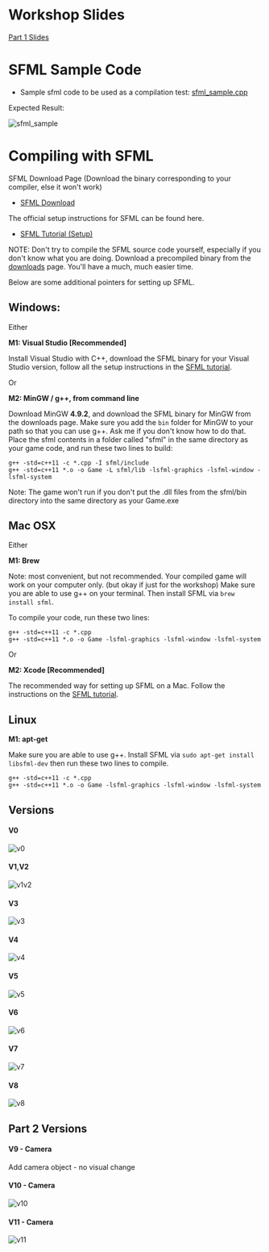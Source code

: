 # Workshop Slides

[Part 1 Slides](./slides.pdf)

# SFML Sample Code

* Sample sfml code to be used as a compilation test: [sfml_sample.cpp](https://raw.githubusercontent.com/Ohohcakester/gdg-sfml-workshop/master/compilation_tests/sample_game.cpp?token=AE989UeWcuWW9S6mQSNjnEadbe22VENZks5XUCg6wA%3D%3D)

Expected Result:

![sfml_sample](../images/images/sfml_sample.gif)

# Compiling with SFML

SFML Download Page (Download the binary corresponding to your compiler, else it won't work)

* [SFML Download](http://www.sfml-dev.org/download/sfml/2.3.2/)

The official setup instructions for SFML can be found here.

* [SFML Tutorial (Setup)](http://www.sfml-dev.org/tutorials/2.3/)

NOTE: Don't try to compile the SFML source code yourself, especially if you don't know what you are doing. Download a precompiled binary from the [downloads](http://www.sfml-dev.org/download/sfml/2.3.2/) page. You'll have a much, much easier time.


Below are some additional pointers for setting up SFML.

## Windows:
Either

**M1: Visual Studio [Recommended]**

Install Visual Studio with C++, download the SFML binary for your Visual Studio version, follow all the setup instructions in the [SFML tutorial](http://www.sfml-dev.org/tutorials/2.3/start-vc.php).

Or

**M2: MinGW / g++, from command line**

Download MinGW **4.9.2**, and download the SFML binary for MinGW from the downloads page. Make sure you add the `bin` folder for MinGW to your path so that you can use g++. Ask me if you don't know how to do that.
Place the sfml contents in a folder called "sfml" in the same directory as your game code, and run these two lines to build:

```
g++ -std=c++11 -c *.cpp -I sfml/include
g++ -std=c++11 *.o -o Game -L sfml/lib -lsfml-graphics -lsfml-window -lsfml-system
```

Note: The game won't run if you don't put the .dll files from the sfml/bin directory into the same directory as your Game.exe


## Mac OSX

Either

**M1: Brew**

Note: most convenient, but not recommended. Your compiled game will work on your computer only. (but okay if just for the workshop)
Make sure you are able to use g++ on your terminal. Then install SFML via `brew install sfml`.

To compile your code, run these two lines:
```
g++ -std=c++11 -c *.cpp
g++ -std=c++11 *.o -o Game -lsfml-graphics -lsfml-window -lsfml-system
```

Or

**M2: Xcode [Recommended]**

The recommended way for setting up SFML on a Mac. Follow the instructions on the [SFML tutorial](http://www.sfml-dev.org/tutorials/2.3/start-osx.php).


## Linux

**M1: apt-get**

Make sure you are able to use g++. Install SFML via `sudo apt-get install libsfml-dev`
then run these two lines to compile.
```
g++ -std=c++11 -c *.cpp
g++ -std=c++11 *.o -o Game -lsfml-graphics -lsfml-window -lsfml-system
```

## Versions

#### V0

![v0](../images/images/v0.png)

#### V1,V2

![v1v2](../images/images/v1v2.png)

#### V3

![v3](../images/images/v3.png)

#### V4

![v4](../images/images/v4.gif)

#### V5

![v5](../images/images/v5.gif)

#### V6

![v6](../images/images/v6.gif)

#### V7

![v7](../images/images/v7.gif)

#### V8

![v8](../images/images/v8.gif)

## Part 2 Versions

#### V9 - Camera

Add camera object - no visual change

#### V10 - Camera

![v10](../images/images/v10.gif)

#### V11 - Camera

![v11](../images/images/v11.gif)

